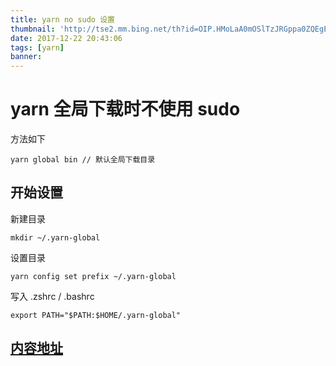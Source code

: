 ```yaml
---
title: yarn no sudo 设置
thumbnail: 'http://tse2.mm.bing.net/th?id=OIP.HMoLaA0mOSlTzJRGppa0ZQEgEs&pid=15.1'
date: 2017-12-22 20:43:06
tags: [yarn]
banner:
---
```


# yarn 全局下载时不使用 sudo

方法如下


```
yarn global bin // 默认全局下载目录
```

## 开始设置

新建目录

```
mkdir ~/.yarn-global 
```

设置目录

```
yarn config set prefix ~/.yarn-global
```

写入 .zshrc / .bashrc

```
export PATH="$PATH:$HOME/.yarn-global"
```

## [内容地址](https://github.com/yarnpkg/yarn/issues/2108)
